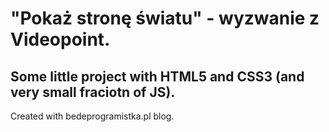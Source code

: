 # "Pokaż stronę światu" - wyzwanie z Videopoint.

## Some little project with HTML5 and CSS3 (and very small fraciotn of JS).

Created with bedeprogramistka.pl blog.